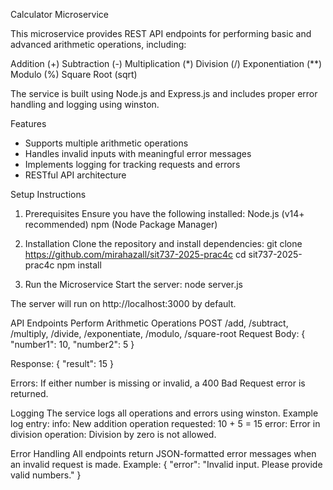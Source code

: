 Calculator Microservice

This microservice provides REST API endpoints for performing basic and advanced arithmetic operations, including:

Addition (+)
Subtraction (-)
Multiplication (*)
Division (/)
Exponentiation (**)
Modulo (%)
Square Root (sqrt)

The service is built using Node.js and Express.js and includes proper error handling and logging using winston.

Features
 - Supports multiple arithmetic operations 
 - Handles invalid inputs with meaningful error messages 
 - Implements logging for tracking requests and errors 
 - RESTful API architecture

Setup Instructions
1. Prerequisites
Ensure you have the following installed:
Node.js (v14+ recommended)
npm (Node Package Manager)

3. Installation
Clone the repository and install dependencies:
git clone https://github.com/mirahazall/sit737-2025-prac4c
cd sit737-2025-prac4c
npm install

4. Run the Microservice
Start the server:
node server.js

The server will run on http://localhost:3000 by default.

API Endpoints
Perform Arithmetic Operations
POST /add, /subtract, /multiply, /divide, /exponentiate, /modulo, /square-root
Request Body:
{
  "number1": 10,
  "number2": 5
}

Response:
{
  "result": 15
}

Errors:
If either number is missing or invalid, a 400 Bad Request error is returned.

Logging
The service logs all operations and errors using winston. Example log entry:
info: New addition operation requested: 10 + 5 = 15
error: Error in division operation: Division by zero is not allowed.

Error Handling
All endpoints return JSON-formatted error messages when an invalid request is made. Example:
{
  "error": "Invalid input. Please provide valid numbers."
}
